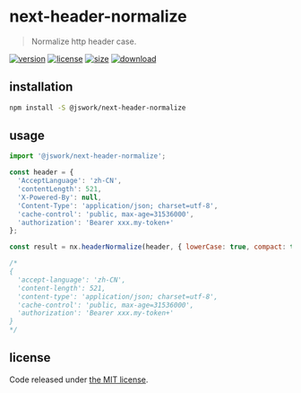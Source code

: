 # next-header-normalize
> Normalize http header case.

[![version][version-image]][version-url]
[![license][license-image]][license-url]
[![size][size-image]][size-url]
[![download][download-image]][download-url]

## installation
```bash
npm install -S @jswork/next-header-normalize
```

## usage
```js
import '@jswork/next-header-normalize';

const header = {
  'AcceptLanguage': 'zh-CN',
  'contentLength': 521,
  'X-Powered-By': null,
  'Content-Type': 'application/json; charset=utf-8',
  'cache-control': 'public, max-age=31536000',
  'authorization': 'Bearer xxx.my-token+'
};

const result = nx.headerNormalize(header, { lowerCase: true, compact: true });

/*
{
  'accept-language': 'zh-CN',
  'content-length': 521,
  'content-type': 'application/json; charset=utf-8',
  'cache-control': 'public, max-age=31536000',
  'authorization': 'Bearer xxx.my-token+'
}
*/
```

## license
Code released under [the MIT license](https://github.com/afeiship/next-header-normalize/blob/master/LICENSE.txt).

[version-image]: https://img.shields.io/npm/v/@jswork/next-header-normalize
[version-url]: https://npmjs.org/package/@jswork/next-header-normalize

[license-image]: https://img.shields.io/npm/l/@jswork/next-header-normalize
[license-url]: https://github.com/afeiship/next-header-normalize/blob/master/LICENSE.txt

[size-image]: https://img.shields.io/bundlephobia/minzip/@jswork/next-header-normalize
[size-url]: https://github.com/afeiship/next-header-normalize/blob/master/dist/next-header-normalize.min.js

[download-image]: https://img.shields.io/npm/dm/@jswork/next-header-normalize
[download-url]: https://www.npmjs.com/package/@jswork/next-header-normalize
